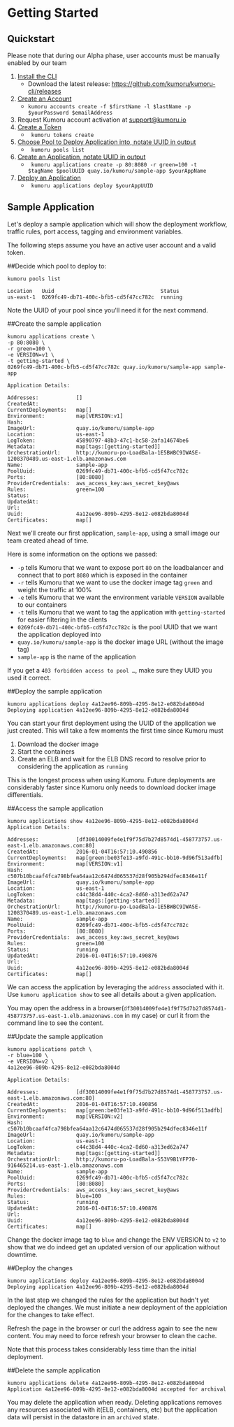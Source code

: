 # Getting Started

## Quickstart

<aside class="warning">Please note that during our Alpha phase, user accounts must be manually enabled by our team</aside>

1. [Install the CLI](#cli)
    - Download the latest release: <https://github.com/kumoru/kumoru-cli/releases>
1. [Create an Account](#create-an-account)
    - <code>kumoru accounts create -f $firstName -l $lastName -p $yourPassword $emailAddress</code>
1. Request Kumoru account activation at <support@kumoru.io>
1. [Create a Token](#create-a-token)
    - <code> kumoru tokens create </code>
1. [Choose Pool to Deploy Application into, notate UUID in output](#get-all-pools)
    - <code> kumoru pools list </code>
1. [Create an Application, notate UUID in output](#create-an-application)
    - <code> kumoru applications create -p 80:8080 -r green=100 -t $tagName $poolUUID quay.io/kumoru/sample-app $yourAppName</code>
1. [Deploy an Application](#create-a-deployment)
    - <code> kumoru applications deploy $yourAppUUID</code>

## Sample Application

Let's deploy a sample application which will show the deployment workflow, traffic rules, port access, tagging and environment variables.

The following steps assume you have an active user account and a valid token.

##Decide which pool to deploy to:

```shell
kumoru pools list

Location   Uuid                                  Status
us-east-1  0269fc49-db71-400c-bfb5-cd5f47cc782c  running
```

Note the UUID of your pool since you'll need it for the next command.

##Create the sample application

```shell
kumoru applications create \
-p 80:8080 \
-r green=100 \
-e VERSION=v1 \
-t getting-started \
0269fc49-db71-400c-bfb5-cd5f47cc782c quay.io/kumoru/sample-app sample-app

Application Details:

Addresses:            []
CreatedAt:
CurrentDeployments:   map[]
Environment:          map[VERSION:v1]
Hash:
ImageUrl:             quay.io/kumoru/sample-app
Location:             us-east-1
LogToken:             45890797-48b3-47c1-bc58-2afa14674be6
Metadata:             map[tags:[getting-started]]
OrchestrationUrl:     http://kumoru-po-LoadBala-1E5BWBC9IWASE-1208370489.us-east-1.elb.amazonaws.com
Name:                 sample-app
PoolUuid:             0269fc49-db71-400c-bfb5-cd5f47cc782c
Ports:                [80:8080]
ProviderCredentials:  aws_access_key:aws_secret_key@aws
Rules:                green=100
Status:
UpdatedAt:
Url:
Uuid:                 4a12ee96-809b-4295-8e12-e082bda8004d
Certificates:         map[]
```

Next we'll create our first application, `sample-app`, using a small image our team created ahead of time.

Here is some information on the options we passed:

* `-p` tells Kumoru that we want to expose port `80` on the loadbalancer and connect that to port `8080` which is exposed in the container
* `-r` tells Kumoru that we want to use the docker image tag `green` and weight the traffic at 100%
* `-e` tells Kumoru that we want the environment variable `VERSION` available to our containers
* `-t` tells Kumoru that we want to tag the application with `getting-started` for easier filtering in the clients
* `0269fc49-db71-400c-bfb5-cd5f47cc782c` is the pool UUID that we want the application deployed into
* `quay.io/kumoru/sample-app` is the docker image URL (without the image tag)
* `sample-app` is the name of the application

If you get a `403 forbidden access to pool …`, make sure they UUID you used it correct.

##Deploy the sample application

```shell
kumoru applications deploy 4a12ee96-809b-4295-8e12-e082bda8004d
Deploying application 4a12ee96-809b-4295-8e12-e082bda8004d
```

You can start your first deployment using the UUID of the application we just created. This will take a few moments the first time since Kumoru must 

1. Download the docker image
1. Start the containers
1. Create an ELB and wait for the ELB DNS record to resolve prior to considering the application as `running`

This is the longest process when using Kumoru. Future deployments are considerably faster since Kumoru only needs to download docker image differentials.

##Access the sample application

```shell
kumoru applications show 4a12ee96-809b-4295-8e12-e082bda8004d
Application Details:

Addresses:            [df30014009fe4e1f9f75d7b27d8574d1-458773757.us-east-1.elb.amazonaws.com:80]
CreatedAt:            2016-01-04T16:57:10.490856
CurrentDeployments:   map[green:be03fe13-a9fd-491c-bb10-9d96f513adfb]
Environment:          map[VERSION:v1]
Hash:                 c507b10bcaaf4fca798bfea64aa12c6474d065537d28f905b294dfec8346e11f
ImageUrl:             quay.io/kumoru/sample-app
Location:             us-east-1
LogToken:             c44c38d4-440c-4ca2-8d60-a313ed62a747
Metadata:             map[tags:[getting-started]]
OrchestrationUrl:     http://kumoru-po-LoadBala-1E5BWBC9IWASE-1208370489.us-east-1.elb.amazonaws.com
Name:                 sample-app
PoolUuid:             0269fc49-db71-400c-bfb5-cd5f47cc782c 
Ports:                [80:8080]
ProviderCredentials:  aws_access_key:aws_secret_key@aws
Rules:                green=100
Status:               running
UpdatedAt:            2016-01-04T16:57:10.490876
Url:
Uuid:                 4a12ee96-809b-4295-8e12-e082bda8004d
Certificates:         map[]
```

We can access the application by leveraging the `address` associated with it. Use `kumoru application show` to see all details about a given application.

You may open the address in a browser(`df30014009fe4e1f9f75d7b27d8574d1-458773757.us-east-1.elb.amazonaws.com` in my case) or curl it from the command line to see the content.

##Update the sample application

```shell
kumoru applications patch \
-r blue=100 \
-e VERSION=v2 \
4a12ee96-809b-4295-8e12-e082bda8004d

Application Details:

Addresses:            [df30014009fe4e1f9f75d7b27d8574d1-458773757.us-east-1.elb.amazonaws.com:80]
CreatedAt:            2016-01-04T16:57:10.490856
CurrentDeployments:   map[green:be03fe13-a9fd-491c-bb10-9d96f513adfb]
Environment:          map[VERSION:v2]
Hash:                 c507b10bcaaf4fca798bfea64aa12c6474d065537d28f905b294dfec8346e11f
ImageUrl:             quay.io/kumoru/sample-app
Location:             us-east-1
LogToken:             c44c38d4-440c-4ca2-8d60-a313ed62a747
Metadata:             map[tags:[getting-started]]
OrchestrationUrl:     http://kumoru-po-LoadBala-S53V9B1YFP70-916465214.us-east-1.elb.amazonaws.com
Name:                 sample-app
PoolUuid:             0269fc49-db71-400c-bfb5-cd5f47cc782c
Ports:                [80:8080]
ProviderCredentials:  aws_access_key:aws_secret_key@aws
Rules:                blue=100
Status:               running
UpdatedAt:            2016-01-04T16:57:10.490876
Url:
Uuid:                 4a12ee96-809b-4295-8e12-e082bda8004d
Certificates:         map[]
```

Change the docker image tag to `blue` and change the ENV VERSION to `v2` to show that we do indeed get an updated version of our application without downtime.

##Deploy the changes

```shell
kumoru applications deploy 4a12ee96-809b-4295-8e12-e082bda8004d
Deploying application 4a12ee96-809b-4295-8e12-e082bda8004d
```

In the last step we changed the rules for the application but hadn't yet deployed the changes. We must initiate a new deployment of the applciation for the changes to take effect.

Refresh the page in the browser or curl the address again to see the new content. You may need to force refresh your browser to clean the cache.

Note that this process takes considerably less time than the initial deployment.

##Delete the sample application

```shell
kumoru applications delete 4a12ee96-809b-4295-8e12-e082bda8004d
Application 4a12ee96-809b-4295-8e12-e082bda8004d accepted for archival
```

You may delete the application when ready. Deleting applications removes any resources associated with it(ELB, containers, etc) but the application data will persist in the datastore in an `archived` state.
